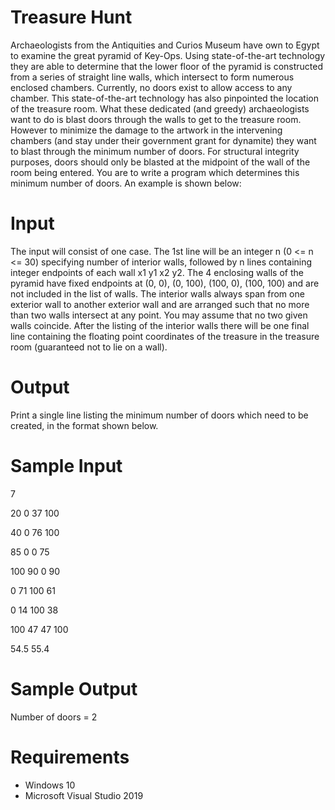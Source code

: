# Treasure Hunt
Archaeologists from the Antiquities and Curios Museum have own to Egypt to
examine the great pyramid of Key-Ops. Using state-of-the-art technology they are
able to determine that the lower floor of the pyramid is constructed from a series of
straight line walls, which intersect to form numerous enclosed chambers. Currently,
no doors exist to allow access to any chamber. This state-of-the-art technology has
also pinpointed the location of the treasure room. What these dedicated (and greedy)
archaeologists want to do is blast doors through the walls to get to the treasure room.
However to minimize the damage to the artwork in the intervening chambers (and
stay under their government grant for dynamite) they want to blast through the
minimum number of doors. For structural integrity purposes, doors should only be
blasted at the midpoint of the wall of the room being entered.
You are to write a program which determines this minimum number of doors. An
example is shown below:

# Input
The input will consist of one case. The 1st line will be an integer n (0 <= n <= 30)
specifying number of interior walls, followed by n lines containing integer endpoints
of each wall x1 y1 x2 y2. The 4 enclosing walls of the pyramid have fixed endpoints
at (0, 0), (0, 100), (100, 0), (100, 100) and are not included in the list of walls. The
interior walls always span from one exterior wall to another exterior wall and are
arranged such that no more than two walls intersect at any point. You may assume
that no two given walls coincide. After the listing of the interior walls there will be
one final line containing the floating point coordinates of the treasure in the treasure
room (guaranteed not to lie on a wall).

# Output
Print a single line listing the minimum number of doors which need to be created,
in the format shown below.

# Sample Input
7

20 0 37 100

40 0 76 100

85 0 0 75

100 90 0 90

0 71 100 61

0 14 100 38

100 47 47 100

54.5 55.4

# Sample Output
Number of doors = 2

# Requirements
* Windows 10
* Microsoft Visual Studio 2019
